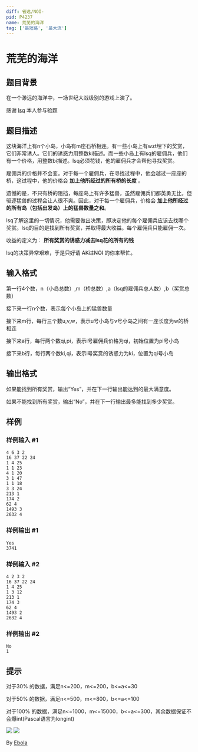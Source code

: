 ```yaml
---
diff: 省选/NOI-
pid: P4237
name: 荒芜的海洋
tag: ['最短路', '最大流']
---
```

# 荒芜的海洋
## 题目背景

在一个渺远的海洋中，一场世纪大战级别的游戏上演了。

感谢 [lsq](https://www.luogu.org/space/show?uid=26556) 本人参与验题
## 题目描述

这块海洋上有n个小岛，小岛有m座石桥相连。有一些小岛上有wzt埋下的奖赏，它们非常诱人。它们的诱惑力用整数ki描述。而一些小岛上有lsq的雇佣兵，他们有一个价格，用整数bi描述。lsq必须花钱，他的雇佣兵才会帮他寻找奖赏。 

雇佣兵的价格并不会变。对于每一个雇佣兵，在寻找过程中，他会越过一座座的桥，这过程中，他的价格会 **加上他所经过的所有桥的长度** 。

遗憾的是，不只有桥的阻挡，每座岛上有许多猛兽，虽然雇佣兵们都英勇无比，但驱逐猛兽的过程会让人很不爽。因此，对于每一个雇佣兵，价格会 **加上他所经过的所有岛（包括出发岛）上的猛兽数量之和**。

lsq了解这里的一切情况，他需要做出决策，即决定他的每个雇佣兵应该去找哪个奖赏。lsq的目的是找到所有奖赏，并取得最大收益。每个雇佣兵只能雇佣一次。

收益的定义为： **所有奖赏的诱惑力减去lsq花的所有的钱**

lsq的决策异常艰难，于是只好请 ~~AK过NOI~~ 的你来帮忙。
## 输入格式

第一行4个数，n（小岛总数）,m（桥总数）,a（lsq的雇佣兵总人数）,b（奖赏总数）

接下来一行n个数，表示每个小岛上的猛兽数量

接下来m行，每行三个数u,v,w，表示u号小岛与v号小岛之间有一座长度为w的桥相连

接下来a行，每行两个数qi,pi，表示i号雇佣兵价格为qi，初始位置为pi号小岛

接下来b行，每行两个数ki,qi，表示i号奖赏的诱惑力为ki，位置为qi号小岛
## 输出格式

如果能找到所有奖赏，输出“Yes”，并在下一行输出能达到的最大满意度。

如果不能找到所有奖赏，输出“No”，并在下一行输出最多能找到多少奖赏。
## 样例

### 样例输入 #1
```
4 6 3 2
16 37 22 24 
1 4 25
1 1 23
4 1 20
3 1 47
1 1 18
3 3 24
213 1
174 2
62 4
1493 3
2632 4
```
### 样例输出 #1
```
Yes
3741
```
### 样例输入 #2
```
4 2 3 2
16 37 22 24
1 4 25
1 3 12
213 1
174 3
62 4
1493 2
2632 4
```
### 样例输出 #2
```
No
1
```
## 提示

对于30% 的数据，满足n<=200，m<=200，b<=a<=30

对于50% 的数据，满足n<=500，m<=800，b<=a<=100

对于100% 的数据，满足n<=1000，m<=15000，b<=a<=300，其余数据保证不会爆int(Pascal语言为longint)

![](https://cdn.luogu.com.cn/upload/pic/14497.png)
![](https://cdn.luogu.com.cn/upload/pic/14498.png)

By [Ebola](https://www.luogu.org/space/show?uid=20158)
